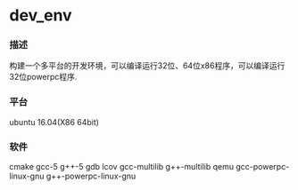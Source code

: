 # dev_env
### 描述
构建一个多平台的开发环境，可以编译运行32位、64位x86程序，可以编译运行32位powerpc程序.

### 平台
ubuntu 16.04(X86 64bit)

### 软件
cmake gcc-5 g++-5 gdb lcov gcc-multilib g++-multilib qemu gcc-powerpc-linux-gnu g++-powerpc-linux-gnu 


